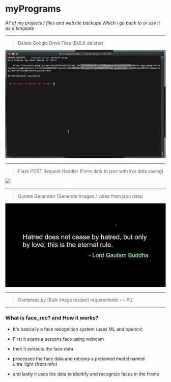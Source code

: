 # myPrograms
*All of my projects / files and website backups*
*Which i go back to or use it as a template*

---
> Delete Google Drive Files (BULK deleter)
<img src="https://raw.githubusercontent.com/Aayush9029/myPrograms/master/deleteGif.gif">

---

> Flask POST Request Handler (Form data to json with live data saving)
<img src="https://raw.githubusercontent.com/Aayush9029/myPrograms/master/vimFlask.gif">

---

> Quotes Generator (Generate Images / video from json data)
<img src="https://raw.githubusercontent.com/Aayush9029/myPrograms/master/quotesGenerator.gif" width=720px>


---
> Compress.py (Bulk Image resizer) 
>*requirements == PIL*
---


### What is face_rec? and How it works?

- It's basically a face recognition system (uses ML and opencv)

- First it  scans a persons face using webcam

- then it extracts the face data

- processes the face data and retrains a pretained model named ultra_light (from mfn)

- and lastly it uses the data to identify and recognize faces in the frame
